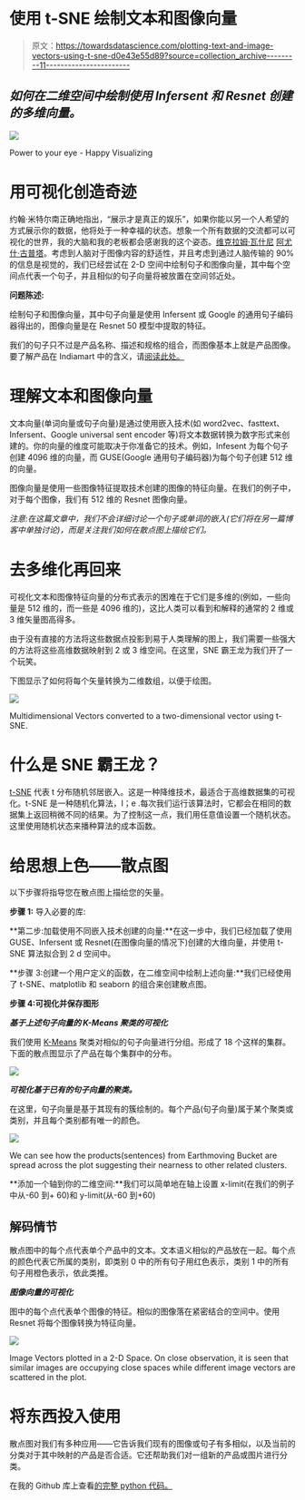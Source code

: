# 使用 t-SNE 绘制文本和图像向量

> 原文：<https://towardsdatascience.com/plotting-text-and-image-vectors-using-t-sne-d0e43e55d89?source=collection_archive---------11----------------------->

## *如何在二维空间中绘制使用 Infersent 和 Resnet 创建的多维向量。*

![](img/f6638ed4a17599f412331cb1d0c3adf8.png)

Power to your eye - Happy Visualizing

# 用可视化创造奇迹

约翰·米特尔南正确地指出，“展示才是真正的娱乐”，如果你能以另一个人希望的方式展示你的数据，他将处于一种幸福的状态。想象一个所有数据的交流都可以可视化的世界，我的大脑和我的老板都会感谢我的这个姿态。[维克拉姆·瓦什尼](https://medium.com/u/47a096395dd5?source=post_page-----d0e43e55d89--------------------------------) [阿尤什·古普塔](https://medium.com/u/f3499cb43377?source=post_page-----d0e43e55d89--------------------------------)。考虑到人脑对于图像内容的舒适性，并且考虑到通过人脑传输的 90%的信息是视觉的，我们已经尝试在 2-D 空间中绘制句子和图像向量，其中每个空间点代表一个句子，并且相似的句子向量将被放置在空间邻近处。

**问题陈述:**

绘制句子和图像向量，其中句子向量是使用 Infersent 或 Google 的通用句子编码器得出的，图像向量是在 Resnet 50 模型中提取的特征。

我们的句子只不过是产品名称、描述和规格的组合，而图像基本上就是产品图像。要了解产品在 Indiamart 中的含义，请[阅读此处。](/classifying-products-as-banned-or-approved-using-text-mining-5b48d2eb1544)

# **理解文本和图像向量**

文本向量(单词向量或句子向量)是通过使用嵌入技术(如 word2vec、fasttext、Infersent、Google universal sent encoder 等)将文本数据转换为数字形式来创建的。你的向量的维度可能取决于你准备它的技术。例如，Infesent 为每个句子创建 4096 维的向量，而 GUSE(Google 通用句子编码器)为每个句子创建 512 维的向量。

图像向量是使用一些图像特征提取技术创建的图像的特征向量。在我们的例子中，对于每个图像，我们有 512 维的 Resnet 图像向量。

*注意:在这篇文章中，我们不会详细讨论一个句子或单词的嵌入(它们将在另一篇博客中单独讨论)，而是关注我们如何在散点图上描绘它们。*

# **去多维化再回来**

可视化文本和图像特征向量的分布式表示的困难在于它们是多维的(例如，一些向量是 512 维的，而一些是 4096 维的)，这比人类可以看到和解释的通常的 2 维或 3 维矢量图高得多。

由于没有直接的方法将这些数据点投影到易于人类理解的图上，我们需要一些强大的方法将这些高维数据映射到 2 或 3 维空间。在这里，SNE 霸王龙为我们开了一个玩笑。

下图显示了如何将每个矢量转换为二维数组，以便于绘图。

![](img/71b245bb5eae71280843e2822f91515b.png)

Multidimensional Vectors converted to a two-dimensional vector using t-SNE.

# 什么是 SNE 霸王龙？

[t-SNE](http://www.jmlr.org/papers/volume9/vandermaaten08a/vandermaaten08a.pdf) 代表 t 分布随机邻居嵌入。这是一种降维技术，最适合于高维数据集的可视化。t-SNE 是一种随机化算法，I；e .每次我们运行该算法时，它都会在相同的数据集上返回稍微不同的结果。为了控制这一点，我们用任意值设置一个随机状态。这里使用随机状态来播种算法的成本函数。

# **给思想上色——散点图**

以下步骤将指导您在散点图上描绘您的矢量。

**步骤 1:** 导入必要的库:

**第二步:加载使用不同嵌入技术创建的向量:**在这一步中，我们已经加载了使用 GUSE、Infersent 或 Resnet(在图像向量的情况下)创建的大维向量，并使用 t-SNE 算法拟合到 2 d 空间中。

**步骤 3:创建一个用户定义的函数，在二维空间中绘制上述向量:**我们已经使用了 t-SNE、matplotlib 和 seaborn 的组合来创建散点图。

**步骤 4:可视化并保存图形**

***基于上述句子向量的 K-Means 聚类的可视化***

我们使用 [K-Means](https://en.wikipedia.org/wiki/K-means_clustering) 聚类对相似的句子向量进行分组。形成了 18 个这样的集群。下面的散点图显示了产品在每个集群中的分布。

![](img/724d57c5c228ef09e2f01191c0396914.png)

***可视化基于已有的句子向量的聚类。***

在这里，句子向量是基于其现有的簇绘制的。每个产品(句子向量)属于某个聚类或类别，并且每个类别都有唯一的颜色。

![](img/2493abb9916b60ab175d52c35b3f604d.png)

We can see how the products(sentences) from Earthmoving Bucket are spread across the plot suggesting their nearness to other related clusters.

**添加一个轴到你的二维空间:**我们可以简单地在轴上设置 x-limit(在我们的例子中从-60 到+ 60)和 y-limit(从-60 到+60)

## 解码情节

散点图中的每个点代表单个产品中的文本。文本语义相似的产品放在一起。每个点的颜色代表它所属的类别，即类别 0 中的所有句子用红色表示，类别 1 中的所有句子用橙色表示，依此类推。

***图像向量的可视化***

图中的每个点代表单个图像的特征。相似的图像落在紧密结合的空间中。使用 Resnet 将每个图像转换为特征向量。

![](img/e6643dcf7a3bff93441dd8eb8fc0697a.png)

Image Vectors plotted in a 2-D Space. On close observation, it is seen that similar images are occupying close spaces while different image vectors are scattered in the plot.

# 将东西投入使用

散点图对我们有多种应用——它告诉我们现有的图像或句子有多相似，以及当前的分类对于其中映射的产品是否合适。它还帮助我们对一组新的产品或图片进行分类。

在我的 Github 库上查看[的完整 python 代码。](https://github.com/ashutoshsingh25/Plotting-multidimensional-vectors-using-t-SNE/blob/master/TSNE%20Code%20for%20clusring%20image%20and%20text%20vectors%20with%20labels.ipynb)